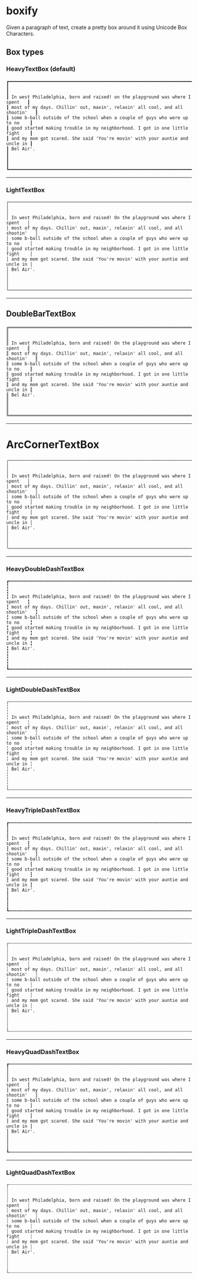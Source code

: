 # boxify
Given a paragraph of text, create a pretty box around it using Unicode Box Characters.


## Box types

### HeavyTextBox (default)

    ┏━━━━━━━━━━━━━━━━━━━━━━━━━━━━━━━━━━━━━━━━━━━━━━━━━━━━━━━━━━━━━━━━━━━━━━━━━━━━━━┓
    ┃                                                                              ┃
    ┃ In west Philadelphia, born and raised! on the playground was where I spent   ┃
    ┃ most of my days. Chillin' out, maxin', relaxin' all cool, and all shootin'   ┃
    ┃ some b-ball outside of the school when a couple of guys who were up to no    ┃
    ┃ good started making trouble in my neighborhood. I got in one little fight    ┃
    ┃ and my mom got scared. She said 'You're movin' with your auntie and uncle in ┃
    ┃ Bel Air'.                                                                    ┃
    ┃                                                                              ┃
    ┗━━━━━━━━━━━━━━━━━━━━━━━━━━━━━━━━━━━━━━━━━━━━━━━━━━━━━━━━━━━━━━━━━━━━━━━━━━━━━━┛

---

### LightTextBox

    ┌──────────────────────────────────────────────────────────────────────────────┐
    │                                                                              │
    │ In west Philadelphia, born and raised! On the playground was where I spent   │
    │ most of my days. Chillin' out, maxin', relaxin' all cool, and all shootin'   │
    │ some b-ball outside of the school when a couple of guys who were up to no    │
    │ good started making trouble in my neighborhood. I got in one little fight    │
    │ and my mom got scared. She said 'You're movin' with your auntie and uncle in │
    │ Bel Air'.                                                                    │
    │                                                                              │
    └──────────────────────────────────────────────────────────────────────────────┘

---

## DoubleBarTextBox

    ╔══════════════════════════════════════════════════════════════════════════════╗
    ║                                                                              ║
    ║ In west Philadelphia, born and raised! On the playground was where I spent   ║
    ║ most of my days. Chillin' out, maxin', relaxin' all cool, and all shootin'   ║
    ║ some b-ball outside of the school when a couple of guys who were up to no    ║
    ║ good started making trouble in my neighborhood. I got in one little fight    ║
    ║ and my mom got scared. She said 'You're movin' with your auntie and uncle in ║
    ║ Bel Air'.                                                                    ║
    ║                                                                              ║
    ╚══════════════════════════════════════════════════════════════════════════════╝

---

# ArcCornerTextBox

    ╭──────────────────────────────────────────────────────────────────────────────╮
    │                                                                              │
    │ In west Philadelphia, born and raised! On the playground was where I spent   │
    │ most of my days. Chillin' out, maxin', relaxin' all cool, and all shootin'   │
    │ some b-ball outside of the school when a couple of guys who were up to no    │
    │ good started making trouble in my neighborhood. I got in one little fight    │
    │ and my mom got scared. She said 'You're movin' with your auntie and uncle in │
    │ Bel Air'.                                                                    │
    │                                                                              │
    ╰──────────────────────────────────────────────────────────────────────────────╯

---


### HeavyDoubleDashTextBox

    ┏╍╍╍╍╍╍╍╍╍╍╍╍╍╍╍╍╍╍╍╍╍╍╍╍╍╍╍╍╍╍╍╍╍╍╍╍╍╍╍╍╍╍╍╍╍╍╍╍╍╍╍╍╍╍╍╍╍╍╍╍╍╍╍╍╍╍╍╍╍╍╍╍╍╍╍╍╍╍┓
    ╏                                                                              ╏
    ╏ In west Philadelphia, born and raised! On the playground was where I spent   ╏
    ╏ most of my days. Chillin' out, maxin', relaxin' all cool, and all shootin'   ╏
    ╏ some b-ball outside of the school when a couple of guys who were up to no    ╏
    ╏ good started making trouble in my neighborhood. I got in one little fight    ╏
    ╏ and my mom got scared. She said 'You're movin' with your auntie and uncle in ╏
    ╏ Bel Air'.                                                                    ╏
    ╏                                                                              ╏
    ┗╍╍╍╍╍╍╍╍╍╍╍╍╍╍╍╍╍╍╍╍╍╍╍╍╍╍╍╍╍╍╍╍╍╍╍╍╍╍╍╍╍╍╍╍╍╍╍╍╍╍╍╍╍╍╍╍╍╍╍╍╍╍╍╍╍╍╍╍╍╍╍╍╍╍╍╍╍╍┛

---

### LightDoubleDashTextBox

    ┌╌╌╌╌╌╌╌╌╌╌╌╌╌╌╌╌╌╌╌╌╌╌╌╌╌╌╌╌╌╌╌╌╌╌╌╌╌╌╌╌╌╌╌╌╌╌╌╌╌╌╌╌╌╌╌╌╌╌╌╌╌╌╌╌╌╌╌╌╌╌╌╌╌╌╌╌╌╌┐
    ╎                                                                              ╎
    ╎ In west Philadelphia, born and raised! On the playground was where I spent   ╎
    ╎ most of my days. Chillin' out, maxin', relaxin' all cool, and all shootin'   ╎
    ╎ some b-ball outside of the school when a couple of guys who were up to no    ╎
    ╎ good started making trouble in my neighborhood. I got in one little fight    ╎
    ╎ and my mom got scared. She said 'You're movin' with your auntie and uncle in ╎
    ╎ Bel Air'.                                                                    ╎
    ╎                                                                              ╎
    └╌╌╌╌╌╌╌╌╌╌╌╌╌╌╌╌╌╌╌╌╌╌╌╌╌╌╌╌╌╌╌╌╌╌╌╌╌╌╌╌╌╌╌╌╌╌╌╌╌╌╌╌╌╌╌╌╌╌╌╌╌╌╌╌╌╌╌╌╌╌╌╌╌╌╌╌╌╌┘

---

### HeavyTripleDashTextBox

    ┏┅┅┅┅┅┅┅┅┅┅┅┅┅┅┅┅┅┅┅┅┅┅┅┅┅┅┅┅┅┅┅┅┅┅┅┅┅┅┅┅┅┅┅┅┅┅┅┅┅┅┅┅┅┅┅┅┅┅┅┅┅┅┅┅┅┅┅┅┅┅┅┅┅┅┅┅┅┅┓
    ┇                                                                              ┇
    ┇ In west Philadelphia, born and raised! On the playground was where I spent   ┇
    ┇ most of my days. Chillin' out, maxin', relaxin' all cool, and all shootin'   ┇
    ┇ some b-ball outside of the school when a couple of guys who were up to no    ┇
    ┇ good started making trouble in my neighborhood. I got in one little fight    ┇
    ┇ and my mom got scared. She said 'You're movin' with your auntie and uncle in ┇
    ┇ Bel Air'.                                                                    ┇
    ┇                                                                              ┇
    ┗┅┅┅┅┅┅┅┅┅┅┅┅┅┅┅┅┅┅┅┅┅┅┅┅┅┅┅┅┅┅┅┅┅┅┅┅┅┅┅┅┅┅┅┅┅┅┅┅┅┅┅┅┅┅┅┅┅┅┅┅┅┅┅┅┅┅┅┅┅┅┅┅┅┅┅┅┅┅┛

---

### LightTripleDashTextBox

    ┌┄┄┄┄┄┄┄┄┄┄┄┄┄┄┄┄┄┄┄┄┄┄┄┄┄┄┄┄┄┄┄┄┄┄┄┄┄┄┄┄┄┄┄┄┄┄┄┄┄┄┄┄┄┄┄┄┄┄┄┄┄┄┄┄┄┄┄┄┄┄┄┄┄┄┄┄┄┄┐
    ┆                                                                              ┆
    ┆ In west Philadelphia, born and raised! On the playground was where I spent   ┆
    ┆ most of my days. Chillin' out, maxin', relaxin' all cool, and all shootin'   ┆
    ┆ some b-ball outside of the school when a couple of guys who were up to no    ┆
    ┆ good started making trouble in my neighborhood. I got in one little fight    ┆
    ┆ and my mom got scared. She said 'You're movin' with your auntie and uncle in ┆
    ┆ Bel Air'.                                                                    ┆
    ┆                                                                              ┆
    └┄┄┄┄┄┄┄┄┄┄┄┄┄┄┄┄┄┄┄┄┄┄┄┄┄┄┄┄┄┄┄┄┄┄┄┄┄┄┄┄┄┄┄┄┄┄┄┄┄┄┄┄┄┄┄┄┄┄┄┄┄┄┄┄┄┄┄┄┄┄┄┄┄┄┄┄┄┄┘

---

### HeavyQuadDashTextBox

    ┏┉┉┉┉┉┉┉┉┉┉┉┉┉┉┉┉┉┉┉┉┉┉┉┉┉┉┉┉┉┉┉┉┉┉┉┉┉┉┉┉┉┉┉┉┉┉┉┉┉┉┉┉┉┉┉┉┉┉┉┉┉┉┉┉┉┉┉┉┉┉┉┉┉┉┉┉┉┉┓
    ┋                                                                              ┋
    ┋ In west Philadelphia, born and raised! On the playground was where I spent   ┋
    ┋ most of my days. Chillin' out, maxin', relaxin' all cool, and all shootin'   ┋
    ┋ some b-ball outside of the school when a couple of guys who were up to no    ┋
    ┋ good started making trouble in my neighborhood. I got in one little fight    ┋
    ┋ and my mom got scared. She said 'You're movin' with your auntie and uncle in ┋
    ┋ Bel Air'.                                                                    ┋
    ┋                                                                              ┋
    ┗┉┉┉┉┉┉┉┉┉┉┉┉┉┉┉┉┉┉┉┉┉┉┉┉┉┉┉┉┉┉┉┉┉┉┉┉┉┉┉┉┉┉┉┉┉┉┉┉┉┉┉┉┉┉┉┉┉┉┉┉┉┉┉┉┉┉┉┉┉┉┉┉┉┉┉┉┉┉┛

---

### LightQuadDashTextBox

    ┌┈┈┈┈┈┈┈┈┈┈┈┈┈┈┈┈┈┈┈┈┈┈┈┈┈┈┈┈┈┈┈┈┈┈┈┈┈┈┈┈┈┈┈┈┈┈┈┈┈┈┈┈┈┈┈┈┈┈┈┈┈┈┈┈┈┈┈┈┈┈┈┈┈┈┈┈┈┈┐
    ┊                                                                              ┊
    ┊ In west Philadelphia, born and raised! On the playground was where I spent   ┊
    ┊ most of my days. Chillin' out, maxin', relaxin' all cool, and all shootin'   ┊
    ┊ some b-ball outside of the school when a couple of guys who were up to no    ┊
    ┊ good started making trouble in my neighborhood. I got in one little fight    ┊
    ┊ and my mom got scared. She said 'You're movin' with your auntie and uncle in ┊
    ┊ Bel Air'.                                                                    ┊
    ┊                                                                              ┊
    └┈┈┈┈┈┈┈┈┈┈┈┈┈┈┈┈┈┈┈┈┈┈┈┈┈┈┈┈┈┈┈┈┈┈┈┈┈┈┈┈┈┈┈┈┈┈┈┈┈┈┈┈┈┈┈┈┈┈┈┈┈┈┈┈┈┈┈┈┈┈┈┈┈┈┈┈┈┈┘